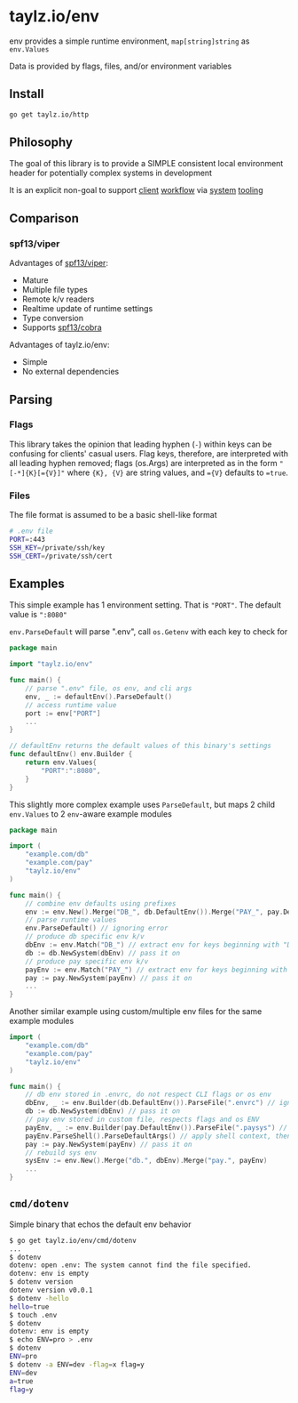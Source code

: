 # taylz.io/env

env provides a simple runtime environment, `map[string]string` as `env.Values`

Data is provided by flags, files, and/or environment variables

## Install

```sh
go get taylz.io/http
```

## Philosophy

The goal of this library is to provide a SIMPLE consistent local environment header for potentially complex systems in development

It is an explicit non-goal to support [client](https://direnv.net/) [workflow](https://github.com/hyperupcall/autoenv) via [system](https://stackoverflow.com/questions/45216663/how-to-automatically-activate-virtualenvs-when-cding-into-a-directory) [tooling](https://github.com/ashald/EnvFile)

## Comparison

### spf13/viper

Advantages of [spf13/viper](https://github.com/spf13/viper):

- Mature
- Multiple file types
- Remote k/v readers
- Realtime update of runtime settings
- Type conversion
- Supports [spf13/cobra](https://github.com/spf13/cobra)

Advantages of taylz.io/env:

- Simple
- No external dependencies

## Parsing

### Flags

This library takes the opinion that leading hyphen (`-`) within keys can be confusing for clients' casual users. Flag keys, therefore, are interpreted with all leading hyphen removed; flags (os.Args) are interpreted as in the form `"[-*]{K}[={V}]"` where `{K}, {V}` are string values, and `={V}` defaults to `=true`.

### Files

The file format is assumed to be a basic shell-like format

```sh
# .env file
PORT=:443
SSH_KEY=/private/ssh/key
SSH_CERT=/private/ssh/cert
```

## Examples

This simple example has 1 environment setting. That is `"PORT"`. The default value is `":8080"`

`env.ParseDefault` will parse ".env", call `os.Getenv` with each key to check for 

```go
package main 

import "taylz.io/env"

func main() {
	// parse ".env" file, os env, and cli args
	env, _ := defaultEnv().ParseDefault()
	// access runtime value
	port := env["PORT"]
	...
}

// defaultEnv returns the default values of this binary's settings
func defaultEnv() env.Builder {
	return env.Values{
		"PORT":":8080",
	}
}
```

This slightly more complex example uses `ParseDefault`, but maps 2 child `env.Values` to 2 `env`-aware example modules

```go
package main

import (
	"example.com/db"
	"example.com/pay"
	"taylz.io/env"
)

func main() {
	// combine env defaults using prefixes
	env := env.New().Merge("DB_", db.DefaultEnv()).Merge("PAY_", pay.DefaultEnv())
	// parse runtime values
	env.ParseDefault() // ignoring error
	// produce db specific env k/v
	dbEnv := env.Match("DB_") // extract env for keys beginning with "DB_"
	db := db.NewSystem(dbEnv) // pass it on
	// produce pay specific env k/v
	payEnv := env.Match("PAY_") // extract env for keys beginning with "PAY_"
	pay := pay.NewSystem(payEnv) // pass it on
	...
}
```

Another similar example using custom/multiple env files for the same example modules

```go
import (
	"example.com/db"
	"example.com/pay"
	"taylz.io/env"
)

func main() {
	// db env stored in .envrc, do not respect CLI flags or os env
	dbEnv, _ := env.Builder(db.DefaultEnv()).ParseFile(".envrc") // ignoring error
	db := db.NewSystem(dbEnv) // pass it on
	// pay env stored in custom file, respects flags and os ENV
	payEnv, _ := env.Builder(pay.DefaultEnv()).ParseFile(".paysys") // ignoring error
	payEnv.ParseShell().ParseDefaultArgs() // apply shell context, then CLI
	pay := pay.NewSystem(payEnv) // pass it on
	// rebuild sys env
	sysEnv := env.New().Merge("db.", dbEnv).Merge("pay.", payEnv)
	...
}
```

## `cmd/dotenv`

Simple binary that echos the default env behavior

```sh
$ go get taylz.io/env/cmd/dotenv
...
$ dotenv
dotenv: open .env: The system cannot find the file specified.
dotenv: env is empty
$ dotenv version
dotenv version v0.0.1
$ dotenv -hello
hello=true
$ touch .env
$ dotenv
dotenv: env is empty
$ echo ENV=pro > .env
$ dotenv
ENV=pro
$ dotenv -a ENV=dev -flag=x flag=y
ENV=dev
a=true
flag=y
```
